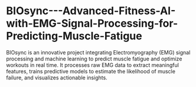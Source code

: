 # BIOsync---Advanced-Fitness-AI-with-EMG-Signal-Processing-for-Predicting-Muscle-Fatigue
BIOsync is an innovative project integrating Electromyography (EMG) signal processing and machine learning to predict muscle fatigue and optimize workouts in real time. It processes raw EMG data to extract meaningful features, trains predictive models to estimate the likelihood of muscle failure, and visualizes actionable insights.
